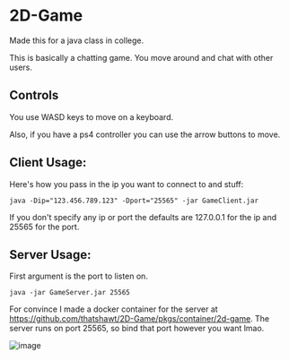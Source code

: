 # 2D-Game
Made this for a java class in college.

This is basically a chatting game. You move around and chat with other users.

## Controls
You use WASD keys to move on a keyboard.

Also, if you have a ps4 controller you can use the arrow buttons to move.

## Client Usage:
Here's how you pass in the ip you want to connect to and stuff:

```java -Dip="123.456.789.123" -Dport="25565" -jar GameClient.jar```

If you don't specify any ip or port the defaults are 127.0.0.1 for the ip and 25565 for the port.

## Server Usage:
First argument is the port to listen on.

```java -jar GameServer.jar 25565```

For convince I made a docker container for the server at https://github.com/thatshawt/2D-Game/pkgs/container/2d-game.
The server runs on port 25565, so bind that port however you want lmao.

![image](https://user-images.githubusercontent.com/5741581/163100622-548dc582-d7d9-4c2a-ae3d-e048b0e6e10f.png)
